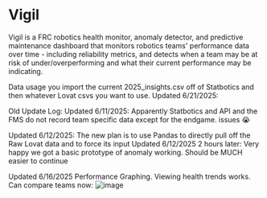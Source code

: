 # Vigil

Vigil is a FRC robotics health monitor, anomaly detector, and predictive maintenance dashboard that monitors robotics teams' performance data over time - including reliability metrics, and detects when a team may be at risk of under/overperforming and what their current performance may be indicating.

Data usage you import the current 2025_insights.csv off of Statbotics and then whatever Lovat csvs you want to use.
Updated 6/21/2025: 


Old Update Log:
Updated 6/11/2025: Apparently Statbotics and API and the FMS do not record team specific data except for the endgame. issues 😭

Updated 6/12/2025: The new plan is to use Pandas to directly pull off the Raw Lovat data and to force its input
Updated 6/12/2025 2 hours later: Very happy we got a basic prototype of anomaly working. Should be MUCH easier to continue

Updated 6/16/2025 Performance Graphing. Viewing health trends works. Can compare teams now:
![image](https://github.com/user-attachments/assets/54714e7a-fd73-4a1b-b77b-8057580c2ccc)


